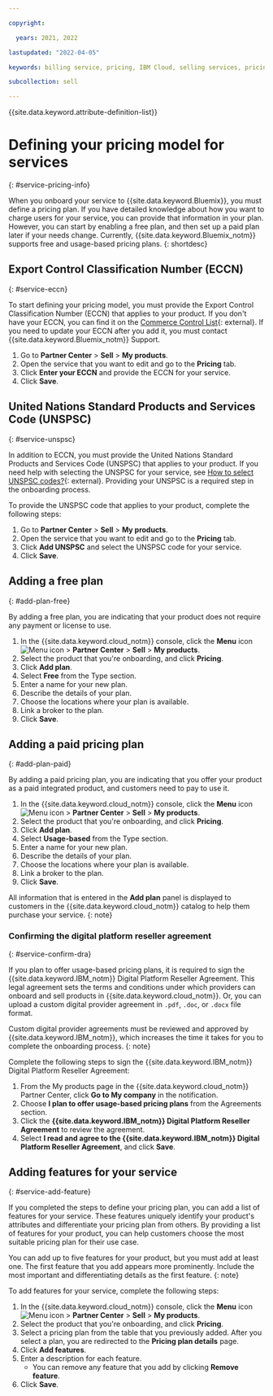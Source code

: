 ```yaml
---

copyright:

  years: 2021, 2022

lastupdated: "2022-04-05"

keywords: billing service, pricing, IBM Cloud, selling services, pricing plan, feature

subcollection: sell

---
```


{{site.data.keyword.attribute-definition-list}}

# Defining your pricing model for services
{: #service-pricing-info}

When you onboard your service to {{site.data.keyword.Bluemix}}, you must define a pricing plan. If you have detailed knowledge about how you want to charge users for your service, you can provide that information in your plan. However, you can start by enabling a free plan, and then set up a paid plan later if your needs change. Currently, {{site.data.keyword.Bluemix_notm}} supports free and usage-based pricing plans. 
{: shortdesc}

## Export Control Classification Number (ECCN)
{: #service-eccn}

To start defining your pricing model, you must provide the Export Control Classification Number (ECCN) that applies to your product. If you don't have your ECCN, you can find it on the [Commerce Control List](https://www.bis.doc.gov/index.php/licensing/commerce-control-list-classification/export-control-classification-number-eccn){: external}. If you need to update your ECCN after you add it, you must contact {{site.data.keyword.Bluemix_notm}} Support. 

1. Go to **Partner Center** > **Sell** > **My products**.
1. Open the service that you want to edit and go to the **Pricing** tab. 
1. Click **Enter your ECCN** and provide the ECCN for your service. 
1. Click **Save**. 

## United Nations Standard Products and Services Code (UNSPSC)
{: #service-unspsc}

In addition to ECCN, you must provide the United Nations Standard Products and Services Code (UNSPSC) that applies to your product. If you need help with selecting the UNSPSC for your service, see [How to select UNSPSC codes?](https://help.ungm.org/hc/en-us/articles/360013132940-How-to-select-UNSPSC-codes-){: external}. Providing your UNSPSC is a required step in the onboarding process.

To provide the UNSPSC code that applies to your product, complete the following steps:

1. Go to **Partner Center** > **Sell** > **My products**.
1. Open the service that you want to edit and go to the **Pricing** tab. 
1. Click **Add UNSPSC** and select the UNSPSC code for your service. 
1. Click **Save**. 

## Adding a free plan
{: #add-plan-free}

By adding a free plan, you are indicating that your product does not require any payment or license to use.

1. In the {{site.data.keyword.cloud_notm}} console, click the **Menu** icon ![Menu icon](../icons/icon_hamburger.svg "Menu") > **Partner Center** > **Sell** > **My products**.
1. Select the product that you're onboarding, and click **Pricing**.
1. Click **Add plan**. 
1. Select **Free** from the Type section.
1. Enter a name for your new plan. 
1. Describe the details of your plan.
1. Choose the locations where your plan is available.
1. Link a broker to the plan.
1. Click **Save**. 

## Adding a paid pricing plan
{: #add-plan-paid}

By adding a paid pricing plan, you are indicating that you offer your product as a paid integrated product, and customers need to pay to use it. 

1. In the {{site.data.keyword.cloud_notm}} console, click the **Menu** icon ![Menu icon](../icons/icon_hamburger.svg "Menu") > **Partner Center** > **Sell** > **My products**.
1. Select the product that you're onboarding, and click **Pricing**.
1. Click **Add plan**. 
1. Select **Usage-based** from the Type section.
1. Enter a name for your new plan. 
1. Describe the details of your plan.
1. Choose the locations where your plan is available.
1. Link a broker to the plan.
1. Click **Save**. 

All information that is entered in the **Add plan** panel is displayed to customers in the {{site.data.keyword.cloud_notm}} catalog to help them purchase your service.
{: note}

### Confirming the digital platform reseller agreement
{: #service-confirm-dra}

If you plan to offer usage-based pricing plans, it is required to sign the {{site.data.keyword.IBM_notm}} Digital Platform Reseller Agreement. This legal agreement sets the terms and conditions under which providers can onboard and sell products in {{site.data.keyword.cloud_notm}}. Or, you can upload a custom digital provider agreement in `.pdf`, `.doc`, or `.docx` file format. 

Custom digital provider agreements must be reviewed and approved by {{site.data.keyword.IBM_notm}}, which increases the time it takes for you to complete the onboarding process. 
{: note}

Complete the following steps to sign the {{site.data.keyword.IBM_notm}} Digital Platform Reseller Agreement:

1. From the My products page in the {{site.data.keyword.cloud_notm}} Partner Center, click **Go to My company** in the notification.
1. Choose **I plan to offer usage-based pricing plans** from the Agreements section. 
1. Click the **{{site.data.keyword.IBM_notm}} Digital Platform Reseller Agreement** to review the agreement. 
1. Select **I read and agree to the {{site.data.keyword.IBM_notm}} Digital Platform Reseller Agreement**, and click **Save**.

## Adding features for your service
{: #service-add-feature}

If you completed the steps to define your pricing plan, you can add a list of features for your service. These features uniquely identify your product's attributes and differentiate your pricing plan from others. By providing a list of features for your product, you can help customers choose the most suitable pricing plan for their use case. 

You can add up to five features for your product, but you must add at least one. The first feature that you add appears more prominently. Include the most important and differentiating details as the first feature. 
{: note}
  
To add features for your service, complete the following steps:

1. In the {{site.data.keyword.cloud_notm}} console, click the **Menu** icon ![Menu icon](../icons/icon_hamburger.svg "Menu") > **Partner Center** > **Sell** > **My products**.
1. Select the product that you're onboarding, and click **Pricing**.
1. Select a pricing plan from the table that you previously added. After you select a plan, you are redirected to the **Pricing plan details** page.
1. Click **Add features**.
1. Enter a description for each feature. 
   - You can remove any feature that you add by clicking **Remove feature**.
1. Click **Save**.
